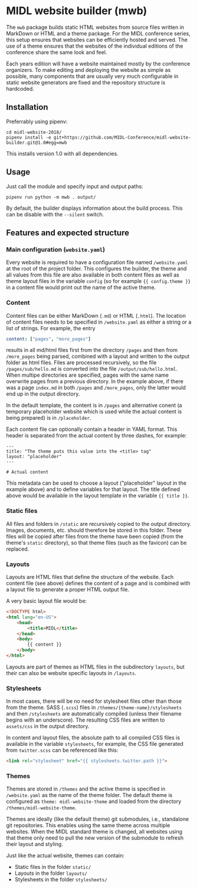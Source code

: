 # MIDL website builder (mwb)

The `mwb` package builds static HTML websites from source files written in MarkDown or HTML
and a theme package. For the MIDL conference series, this setup ensures that websites can be
efficiently hosted and served. The use of a theme ensures that the websites of the
individual editions of the conference share the same look and feel.

Each years edition will have a website maintained mostly by the conference organizers. To make
editing and deploying the website as simple as possible, many components that are usually very
much configurable in static website generators are fixed and the repository structure is hardcoded.

## Installation

Preferrably using pipenv:

```
cd midl-website-2018/
pipenv install -e git+https://github.com/MIDL-Conference/midl-website-builder.git@1.0#egg=mwb
```

This installs version 1.0 with all dependencies.

## Usage

Just call the module and specify input and output paths:

```
pipenv run python -m mwb . output/
```

By default, the builder displays information about the build process. This can be disable with
 the `--silent` switch.

## Features and expected structure

### Main configuration (`website.yaml`)

Every website is required to have a configuration file named `/website.yaml` at the root of the
project folder. This configures the builder, the theme and all values from this file are also
available in both content files as well as theme layout files in the variable `config` (so for
example `{{ config.theme }}` in a content file would print out the name of the active theme.

### Content

Content files can be either MarkDown (`.md`) or HTML (`.html`). The location of content files needs
to be specified in `/website.yaml` as either a string or a list of strings. For example, the entry

```yaml
content: ["pages", "more_pages"]
```

results in all md/html files first from the directory `/pages` and then from `/more_pages` being
parsed, combined with a layout and written to the output folder as html files. Files are processed
recursively, so the file `/pages/sub/hello.md` is converted into the file `/output/sub/hello.html`.
When multipe directories are specified, pages with the same name overwrite pages from a previous
directory. In the example above, if there was a page `index.md` in both `/pages` and `/more_pages`,
only the latter would end up in the output directory.

In the default template, the content is in `/pages` and alternative conent (a temporary placeholder
website which is used while the actual content is being prepared) is in `/placeholder`.

Each content file can optionally contain a header in YAML format. This header is separated from the
actual content by three dashes, for example:

    ---
    title: "The theme puts this value into the <title> tag"
    layout: "placeholder"
    ---
    
    # Actual content

This metadata can be used to choose a layout ("placeholder" layout in the example above) and to define
variables for that layout. The title defined above would be available in the layout template in the
variable `{{ title }}`.

### Static files

All files and folders in `/static` are recursively copied to the output directory. Images, documents,
etc. should therefore be stored in this folder. These files will be copied after files from the theme
have been copied (from the theme's `static` directory), so that theme files (such as the favicon) can
be replaced.

### Layouts

Layouts are HTML files that define the structure of the website. Each content file (see above) defines
the content of a page and is combined with a layout file to generate a proper HTML output file.

A very basic layout file would be:

```html
<!DOCTYPE html>
<html lang="en-US">
    <head>
        <title>MIDL</title>
    </head>
    <body>
        {{ content }}
    </body>
</html>
```

Layouts are part of themes as HTML files in the subdirectory `layouts`, but their can also be website
specific layouts in `/layouts`.

### Stylesheets

In most cases, there will be no need for stylesheet files other than those from the theme. SASS (`.scss`)
files in `/themes/{theme-name}/stylesheets` and then `/stylesheets` are automatically compiled (unless
their filename begins with an underscore). The resulting CSS files are written to `assets/css` in the
output directory.

In content and layout files, the absolute path to all compiled CSS files is available in the variable
`stylesheets`, for example, the CSS file generated from `twitter.scss` can be referenced like this:

```html
<link rel="stylesheet" href="{{ stylesheets.twitter.path }}">
```

### Themes

Themes are stored in `/themes` and the active theme is specified in `/website.yaml` as the name
of the theme folder. The default theme is configured as `theme: midl-website-theme` and loaded
from the directory `/themes/midl-website-theme`.

Themes are ideally (like the default theme) git submodules, i.e., standalone git repositories.
This enables using the same theme across multiple websites. When the MIDL standard theme is
changed, all websites using that theme only need to pull the new version of the submodule to
refresh their layout and styling. 

Just like the actual website, themes can contain:

* Static files in the folder `static/`
* Layouts in the folder `layouts/`
* Stylesheets in the folder `stylesheets/`

